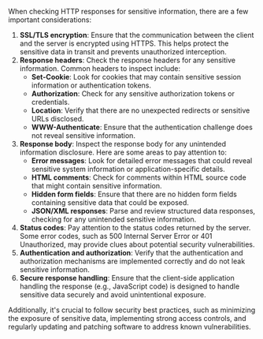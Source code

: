 When checking HTTP responses for sensitive information, there are a few important considerations:

1. **SSL/TLS encryption**: Ensure that the communication between the client and the server is encrypted using HTTPS. This helps protect the sensitive data in transit and prevents unauthorized interception.
2. **Response headers**: Check the response headers for any sensitive information. Common headers to inspect include:
    -   **Set-Cookie**: Look for cookies that may contain sensitive session information or authentication tokens.
    -   **Authorization**: Check for any sensitive authorization tokens or credentials.
    -   **Location**: Verify that there are no unexpected redirects or sensitive URLs disclosed.
    -   **WWW-Authenticate**: Ensure that the authentication challenge does not reveal sensitive information.
3. **Response body**: Inspect the response body for any unintended information disclosure. Here are some areas to pay attention to:
    -   **Error messages**: Look for detailed error messages that could reveal sensitive system information or application-specific details.
    -   **HTML comments**: Check for comments within HTML source code that might contain sensitive information.
    -   **Hidden form fields**: Ensure that there are no hidden form fields containing sensitive data that could be exposed.
    -   **JSON/XML responses**: Parse and review structured data responses, checking for any unintended sensitive information.
4.  **Status codes**: Pay attention to the status codes returned by the server. Some error codes, such as 500 Internal Server Error or 401 Unauthorized, may provide clues about potential security vulnerabilities.
5.  **Authentication and authorization**: Verify that the authentication and authorization mechanisms are implemented correctly and do not leak sensitive information.
6.  **Secure response handling**: Ensure that the client-side application handling the response (e.g., JavaScript code) is designed to handle sensitive data securely and avoid unintentional exposure.    

Additionally, it's crucial to follow security best practices, such as minimizing the exposure of sensitive data, implementing strong access controls, and regularly updating and patching software to address known vulnerabilities.